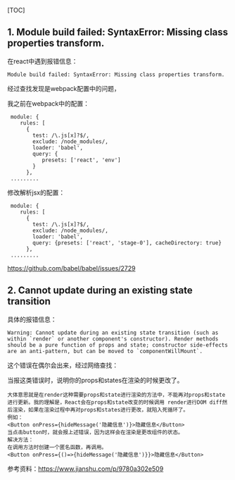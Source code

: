 [TOC]

## 1. Module build failed: SyntaxError: Missing class properties transform.

在react中遇到报错信息：

```
Module build failed: SyntaxError: Missing class properties transform.
```

经过查找发现是webpack配置中的问题，

我之前在webpack中的配置：

```
 module: {
    rules: [
      {
        test: /\.js[x]?$/,
        exclude: /node_modules/,
        loader: 'babel',
        query: {
           presets: ['react', 'env']
        }
      },
 .........
```

修改解析jsx的配置：

```
 module: {
    rules: [
      {
        test: /\.js[x]?$/,
        exclude: /node_modules/,
        loader: 'babel',
        query: {presets: ['react', 'stage-0'], cacheDirectory: true}
      },
 .........
```

https://github.com/babel/babel/issues/2729



## 2.  Cannot update during an existing state transition 

具体的报错信息：

```
Warning: Cannot update during an existing state transition (such as within `render` or another component's constructor). Render methods should be a pure function of props and state; constructor side-effects are an anti-pattern, but can be moved to `componentWillMount`.
```

这个错误在偶尔会出来，经过网络查找：

当报这类错误时，说明你的props和states在渲染的时候更改了。

```
大体意思就是在render这种需要props和state进行渲染的方法中，不能再对props和state进行更新。我的理解是，React会在props和state改变的时候调用 render进行DOM diff然后渲染，如果在渲染过程中再对props和states进行更改，就陷入死循环了。
例如：
<Button onPress={hideMessage('隐藏信息')}>隐藏信息</Button>
当点击button时，就会报上述错误，因为这样会在渲染是更改组件的状态。
解决方法：
在调用方法时创建一个匿名函数，再调用。
<Button onPress={()=>{hideMessage('隐藏信息')}}>隐藏信息</Button>
```

参考资料：https://www.jianshu.com/p/9780a302e509